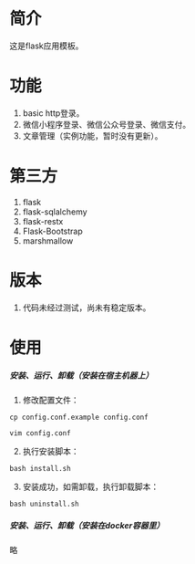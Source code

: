 # 简介

这是flask应用模板。

# 功能

1. basic http登录。
2. 微信小程序登录、微信公众号登录、微信支付。
3. 文章管理（实例功能，暂时没有更新）。

# 第三方

1. flask
2. flask-sqlalchemy
3. flask-restx
4. Flask-Bootstrap
5. marshmallow

# 版本

1. 代码未经过测试，尚未有稳定版本。

# 使用

##### 安装、运行、卸载（安装在宿主机器上）

1. 修改配置文件：

```shell
cp config.conf.example config.conf

vim config.conf
```

2. 执行安装脚本：

```
bash install.sh
```

3. 安装成功，如需卸载，执行卸载脚本：

```shell
bash uninstall.sh
```

##### 安装、运行、卸载（安装在docker容器里）

略

```
